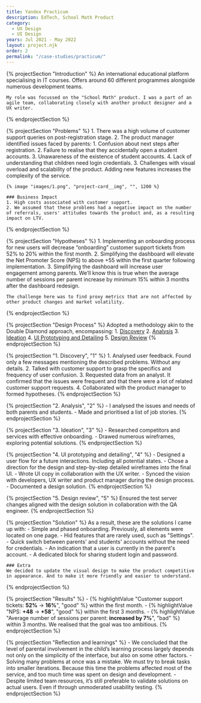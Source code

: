 ```yaml
---
title: Yandex Practicum
description: EdTech, School Math Product
category:
  - UX Design
  - UI Design
years: Jul 2021 - May 2022
layout: project.njk
order: 2
permalink: "/case-studies/practicum/"
---
```


{% projectSection "Introduction" %}	
	An international educational platform specialising in IT courses. Offers around 60 different programmes alongside numerous development teams.

	My role was focussed on the "School Math" product. I was a part of an agile team, collaborating closely with another product designer and a UX writer.
{% endprojectSection %}

{% projectSection "Problems" %}
	1. There was a high volume of customer support queries on post-registration stage.
	2. The product manager identified issues faced by parents:
	    1. Confusion about next steps after registration.
	    2. Failure to realise that they accidentally open a student accounts.
	    3. Unawareness of the existence of student accounts.
	    4. Lack of understanding that children need login credentials.
	3. Challenges with visual overload and scalability of the product. Adding new features increases the complexity of the service.

	{% image "images/1.png", "project-card__img", "", 1200 %}

	### Business Impact
	1. High costs associated with customer support.
	2. We assumed that these problems had a negative impact on the number of referrals, users' attitudes towards the product and, as a resulting impact on LTV.
{% endprojectSection %}

{% projectSection "Hypotheses" %}
	1. Implementing an onboarding process for new users will decrease “onboarding” customer support tickets from 52% to 20% within the first month.
	2. Simplifying the dashboard will elevate the Net Promoter Score (NPS) to above +55 within the first quarter following implementation.
	3. Simplifying the dashboard will increase user engagement among parents. 
	We’ll know this is true when the average number of sessions per parent increase by minimum  15% within 3 months after the dashboard redesign.

	The challenge here was to find proxy metrics that are not affected by other product changes and market volatility.
{% endprojectSection %}

{% projectSection "Design Process" %}
	Adopted a methodology akin to the Double Diamond approach, encompassing:
	1. [Discovery](#1)
	2. [Analysis](#2)
	3. [Ideation](#3)
	4. [UI Prototyping and Detailing](#4)
	5. [Design Review](#5)
{% endprojectSection %}

{% projectSection "1. Discovery", "1" %}
	1. Analysed user feedback. Found only a few messages mentioning the described problems. Without any details.
	2. Talked with customer support to grasp the specifics and frequency of user confusion.
	3. Requested data from an analyst. It confirmed that the issues were frequent and that there were a lot of related customer support requests.
	4. Collaborated with the product manager to formed hypotheses.
{% endprojectSection %}

{% projectSection "2. Analysis", "2" %}
	- I analysed the issues and needs of both parents and students.
	- Made and prioritised a list of job stories.
{% endprojectSection %}

{% projectSection "3. Ideation", "3" %}
	- Researched competitors and services with effective onboarding.
	- Drawed numerous wireframes, exploring potential solutions.
{% endprojectSection %}

{% projectSection "4. UI prototyping and detailing", "4" %}
	- Designed a user flow for a future interactions. Including all potential states.
	- Chose a direction for the design and step-by-step detailed wireframes into the final UI.
	- Wrote UI copy in collaboration with the UX writer.
	- Synced the vision with developers, UX writer and product manager during the design process.
	- Documented a design solution.
{% endprojectSection %}

{% projectSection "5. Design review", "5" %}
	Ensured the test server changes aligned with the design solution in collaboration with the QA engineer.
{% endprojectSection %}

{% projectSection "Solution" %}
	As a result, these are the solutions I came up with:
	- Simple and phased onboarding. Previously, all elements were located on one page.
	- Hid features that are rarely used, such as "Settings".
	- Quick switch between parents' and students' accounts without the need for credentials.
	- An indication that a user is currently in the parent's account.
	- A dedicated block for sharing student login and password.

	### Extra
	We decided to update the visual design to make the product competitive in appearance. And to make it more friendly and easier to understand.
{% endprojectSection %}

{% projectSection "Results" %}
	- {% highlightValue "Customer support tickets: **52%** → **16%**", "good" %} within the first month. 
	- {% highlightValue "NPS: **+48** → **+58**", "good" %} within the first 3 months.
	- {% highlightValue "Average number of sessions per parent: **increased by 7%**", "bad" %} within 3 months. 
	We realised that the goal was too ambitious.
{% endprojectSection %}

{% projectSection "Reflection and learnings" %}
	- We concluded that the level of parental involvement in the child’s learning process largely depends not only on the simplicity of the interface, but also on some other factors.
	- Solving many problems at once was a mistake. We must try to break tasks into smaller iterations. Because this time the problems affected most of the service, and too much time was spent on design and development.
	- Despite limited team resources, it’s still preferable to validate solutions on actual users. Even if  through unmoderated usability testing.
{% endprojectSection %}